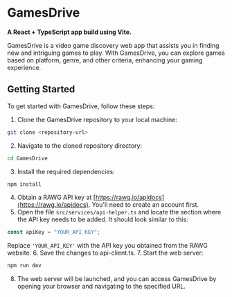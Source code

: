 # GamesDrive

**A React + TypeScript app build using Vite.**

GamesDrive is a video game discovery web app that assists you in finding new and intriguing games to play. With GamesDrive, you can explore games based on platform, genre, and other criteria, enhancing your gaming experience.

## Getting Started

To get started with GamesDrive, follow these steps:

1. Clone the GamesDrive repository to your local machine:

```bash
git clone <repository-url>
```

2. Navigate to the cloned repository directory:

```bash
cd GamesDrive
```

3. Install the required dependencies:

```bash
npm install
```

4. Obtain a RAWG API key at [https://rawg.io/apidocs](https://rawg.io/apidocs). You'll need to create an account first.
5. Open the file `src/services/api-helper.ts` and locate the section where the API key needs to be added. It should look similar to this:

```typescript
const apiKey = "YOUR_API_KEY";
```

Replace `'YOUR_API_KEY'` with the API key you obtained from the RAWG website. 6. Save the changes to api-client.ts. 7. Start the web server:

```bash
npm run dev
```

8. The web server will be launched, and you can access GamesDrive by opening your browser and navigating to the specified URL.
